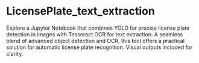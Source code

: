 # LicensePlate_text_extraction
Explore a Jupyter Notebook that combines YOLO for precise license plate detection in images with Tesseract OCR for text extraction. A seamless blend of advanced object detection and OCR, this tool offers a practical solution for automatic license plate recognition. Visual outputs included for clarity.
